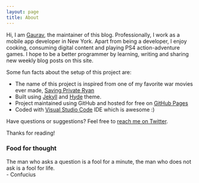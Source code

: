 ```yaml
---
layout: page
title: About
---
```


Hi, I am <a href="{{ site.author.twitter }}">Gaurav</a>, the maintainer of this blog. Professionally, I work as a mobile app developer in New York. Apart from being a developer, I enjoy cooking, consuming digital content and playing PS4 action-adventure games. I hope to be a better programmer by learning, writing and sharing new weekly blog posts on this site.

Some fun facts about the setup of this project are:

* The name of this project is inspired from one of my favorite war movies ever made, [Saving Private Ryan](https://www.imdb.com/title/tt0120815/)
* Built using [Jekyll](http://jekyllrb.com) and [Hyde](https://github.com/poole/hyde) theme.
* Project maintained using GitHub and hosted for free on [GitHub Pages](https://pages.github.com)
* Coded with [Visual Studio Code](https://code.visualstudio.com/) IDE which is awesome :)

Have questions or suggestions? Feel free to <a href="{{ site.author.twitter }}">reach me on Twitter</a>.

Thanks for reading!


### Food for thought

<p class="message">
  The man who asks a question is a fool for a minute, the man who does not ask is a fool for life.<br>
  - Confucius
</p>
